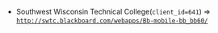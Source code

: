  - Southwest Wisconsin Technical College(`client_id=641`) => [`http://swtc.blackboard.com/webapps/Bb-mobile-bb_bb60/`](http://swtc.blackboard.com/webapps/Bb-mobile-bb_bb60/)
